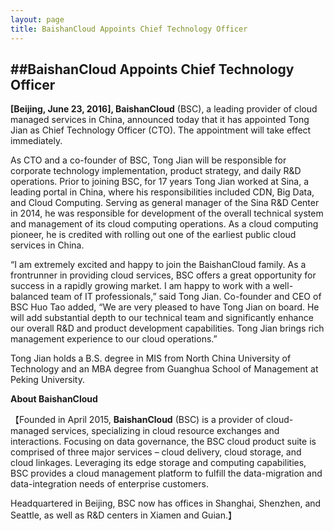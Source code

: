 ```yaml
---
layout: page
title: BaishanCloud Appoints Chief Technology Officer
---
```


##BaishanCloud Appoints Chief Technology Officer
---

**[Beijing, June 23, 2016], BaishanCloud** (BSC), a leading provider of cloud managed services in China, announced today that it has appointed Tong Jian as Chief Technology Officer (CTO).  The appointment will take effect immediately.

As CTO and a co-founder of BSC, Tong Jian will be responsible for corporate technology implementation, product strategy, and daily R&D operations.  Prior to joining BSC, for 17 years Tong Jian worked at Sina, a leading portal in China, where his responsibilities included CDN, Big Data, and Cloud Computing.  Serving as general manager of the Sina R&D Center in 2014, he was responsible for development of the overall technical system and management of its cloud computing operations.  As a cloud computing pioneer, he is credited with rolling out one of the earliest public cloud services in China.

“I am extremely excited and happy to join the BaishanCloud family.  As a frontrunner in providing cloud services, BSC offers a great opportunity for success in a rapidly growing market.   I am happy to work with a well-balanced team of IT professionals,” said Tong Jian.  Co-founder and CEO of BSC Huo Tao added, “We are very pleased to have Tong Jian on board.  He will add substantial depth to our technical team and significantly enhance our overall R&D and product development capabilities. Tong Jian brings rich management experience to our cloud operations.”

Tong Jian holds a B.S. degree in MIS from North China University of Technology and an MBA degree from Guanghua School of Management at Peking University.

 

**About BaishanCloud**

【Founded in April 2015, **BaishanCloud** (BSC) is a provider of cloud- managed services, specializing in cloud resource exchanges and interactions. Focusing on data governance, the BSC cloud product suite is comprised of three major services – cloud delivery, cloud storage, and cloud linkages. Leveraging its edge storage and computing capabilities, BSC provides a cloud management platform to fulfill the data-migration and data-integration needs of enterprise customers.  

Headquartered in Beijing, BSC now has offices in Shanghai, Shenzhen, and Seattle, as well as R&D centers in Xiamen and Guian.】  
